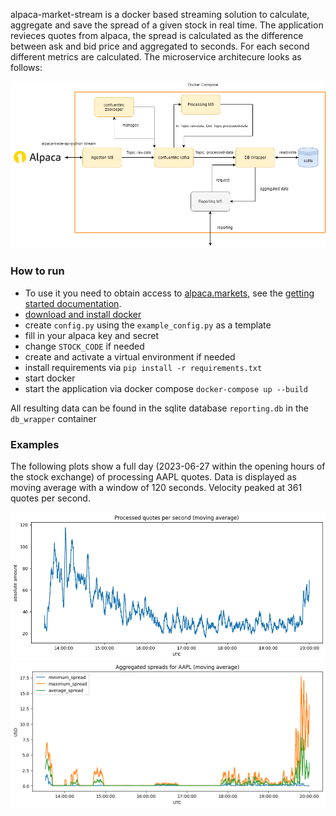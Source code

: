 alpaca-market-stream is a docker based streaming solution to calculate, aggregate and save the spread of a given stock in real time. The application revieces quotes from alpaca, the spread is calculated as the difference between ask and bid price and aggregated to seconds. For each second different metrics are calculated. The microservice architecure looks as follows:

![microservices](examples/microservices.png "Architecture")

### How to run

- To use it you need to obtain access to [alpaca.markets](https://alpaca.markets/), see the [getting started documentation](https://alpaca.markets/docs/market-data/getting-started/).
- [download and install docker](https://www.docker.com/products/docker-desktop/)
- create `config.py` using the `example_config.py` as a template
- fill in your alpaca key and secret
- change `STOCK_CODE` if needed
- create and activate a virtual environment if needed
- install requirements via `pip install -r requirements.txt`
- start docker
- start the application via docker compose `docker-compose up --build`

All resulting data can be found in the sqlite database `reporting.db` in the `db_wrapper` container

### Examples

The following plots show a full day (2023-06-27 within the opening hours of the stock exchange) of processing AAPL quotes. Data is displayed as moving average with a window of 120 seconds. Velocity peaked at 361 quotes per second.

![quotes](examples/processed_quotes.png )
![spreads](examples/aggregated_spreads.png )